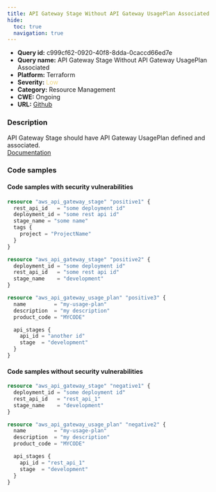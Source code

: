 ```yaml
---
title: API Gateway Stage Without API Gateway UsagePlan Associated
hide:
  toc: true
  navigation: true
---
```


<style>
  .highlight .hll {
    background-color: #ff171742;
  }
  .md-content {
    max-width: 1100px;
    margin: 0 auto;
  }
</style>

-   **Query id:** c999cf62-0920-40f8-8dda-0caccd66ed7e
-   **Query name:** API Gateway Stage Without API Gateway UsagePlan Associated
-   **Platform:** Terraform
-   **Severity:** <span style="color:#edd57e">Low</span>
-   **Category:** Resource Management
-   **CWE:** Ongoing
-   **URL:** [Github](https://github.com/Checkmarx/kics/tree/master/assets/queries/terraform/aws/api_gateway_stage_without_api_gateway_usage_plan_associated)

### Description
API Gateway Stage should have API Gateway UsagePlan defined and associated.<br>
[Documentation](https://registry.terraform.io/providers/hashicorp/aws/latest/docs/resources/api_gateway_stage)

### Code samples
#### Code samples with security vulnerabilities
```tf title="Positive test num. 1 - tf file" hl_lines="1 10"
resource "aws_api_gateway_stage" "positive1" {
  rest_api_id   = "some deployment id"
  deployment_id = "some rest api id"
  stage_name = "some name"
  tags {
    project = "ProjectName"
  }
}

resource "aws_api_gateway_stage" "positive2" {
  deployment_id = "some deployment id"
  rest_api_id   = "some rest api id"
  stage_name    = "development"
}

resource "aws_api_gateway_usage_plan" "positive3" {
  name         = "my-usage-plan"
  description  = "my description"
  product_code = "MYCODE"

  api_stages {
    api_id = "another id"
    stage  = "development"
  }
}

```


#### Code samples without security vulnerabilities
```tf title="Negative test num. 1 - tf file"
resource "aws_api_gateway_stage" "negative1" {
  deployment_id = "some deployment id"
  rest_api_id   = "rest_api_1"
  stage_name    = "development"
}

resource "aws_api_gateway_usage_plan" "negative2" {
  name         = "my-usage-plan"
  description  = "my description"
  product_code = "MYCODE"

  api_stages {
    api_id = "rest_api_1"
    stage  = "development"
  }
}

```
